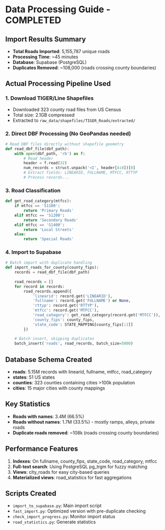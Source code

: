 # Data Processing Guide - COMPLETED

## Import Results Summary
- **Total Roads Imported**: 5,155,787 unique roads
- **Processing Time**: ~45 minutes
- **Database**: Supabase (PostgreSQL)
- **Duplicates Removed**: ~108,000 (roads crossing county boundaries)

## Actual Processing Pipeline Used

### 1. Download TIGER/Line Shapefiles
- Downloaded 323 county road files from US Census
- Total size: 2.1GB compressed
- Extracted to `raw_data/shapefiles/TIGER_Roads/extracted/`

### 2. Direct DBF Processing (No GeoPandas needed)
```python
# Read DBF files directly without shapefile geometry
def read_dbf_file(dbf_path):
    with open(dbf_path, 'rb') as f:
        # Read header
        header = f.read(32)
        num_records = struct.unpack('<I', header[4:8])[0]
        # Extract fields: LINEARID, FULLNAME, MTFCC, RTTYP
        # Process records...
```

### 3. Road Classification
```python
def get_road_category(mtfcc):
    if mtfcc == 'S1100':
        return 'Primary Roads'
    elif mtfcc == 'S1200':
        return 'Secondary Roads'
    elif mtfcc == 'S1400':
        return 'Local Streets'
    else:
        return 'Special Roads'
```

### 4. Import to Supabase
```python
# Batch import with duplicate handling
def import_roads_for_county(county_fips):
    records = read_dbf_file(dbf_path)
    
    road_records = []
    for record in records:
        road_records.append({
            'linearid': record.get('LINEARID'),
            'fullname': record.get('FULLNAME') or None,
            'rttyp': record.get('RTTYP'),
            'mtfcc': record.get('MTFCC'),
            'road_category': get_road_category(record.get('MTFCC')),
            'county_fips': county_fips,
            'state_code': STATE_MAPPING[county_fips[:2]]
        })
    
    # Batch insert, skipping duplicates
    batch_insert('roads', road_records, batch_size=5000)
```

## Database Schema Created
- **roads**: 5.15M records with linearid, fullname, mtfcc, road_category
- **states**: 51 US states
- **counties**: 323 counties containing cities >100k population
- **cities**: 15 major cities with county mappings

## Key Statistics
- **Roads with names**: 3.4M (66.5%)
- **Roads without names**: 1.7M (33.5%) - mostly ramps, alleys, private roads
- **Duplicate roads removed**: ~108k (roads crossing county boundaries)

## Performance Features
1. **Indexes**: On fullname, county_fips, state_code, road_category, mtfcc
2. **Full-text search**: Using PostgreSQL pg_trgm for fuzzy matching
3. **Views**: city_roads for easy city-based queries
4. **Materialized views**: road_statistics for fast aggregations

## Scripts Created
- `import_to_supabase.py`: Main import script
- `fast_import.py`: Optimized version with pre-duplicate checking
- `check_import_progress.py`: Monitor import status
- `road_statistics.py`: Generate statistics